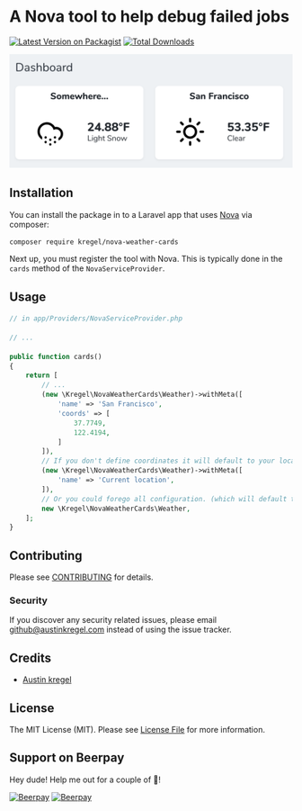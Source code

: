 # A Nova tool to help debug failed jobs

[![Latest Version on Packagist](https://img.shields.io/packagist/v/kregel/nova-weather-cards.svg?style=flat-square)](https://packagist.org/packages/kregel/kregel/nova-weather-cards)
[![Total Downloads](https://img.shields.io/packagist/dt/kregel/nova-weather-cards.svg?style=flat-square)](https://packagist.org/packages/kregel/kregel/nova-weather-cards)

![Screenshot](./screenshot.png)

## Installation

You can install the package in to a Laravel app that uses [Nova](https://nova.laravel.com) via composer:

```bash
composer require kregel/nova-weather-cards
```

Next up, you must register the tool with Nova. This is typically done in the `cards` method of the `NovaServiceProvider`.

## Usage

```php
// in app/Providers/NovaServiceProvider.php

// ...

public function cards()
{
    return [
        // ...
        (new \Kregel\NovaWeatherCards\Weather)->withMeta([
            'name' => 'San Francisco',
            'coords' => [
                37.7749,
                122.4194,
            ]
        ]),
        // If you don't define coordinates it will default to your location.
        (new \Kregel\NovaWeatherCards\Weather)->withMeta([
            'name' => 'Current location',
        ]),
        // Or you could forego all configuration. (which will default to no title, and your current location)
        new \Kregel\NovaWeatherCards\Weather,
    ];
}
```

## Contributing

Please see [CONTRIBUTING](CONTRIBUTING.md) for details.

### Security

If you discover any security related issues, please email github@austinkregel.com instead of using the issue tracker.

## Credits

- [Austin kregel](https://github.com/austinkregel)

## License

The MIT License (MIT). Please see [License File](LICENSE.md) for more information.

## Support on Beerpay
Hey dude! Help me out for a couple of :beers:!

[![Beerpay](https://beerpay.io/austinkregel/nova-weather-cards/badge.svg?style=beer-square)](https://beerpay.io/austinkregel/nova-weather-cards)  [![Beerpay](https://beerpay.io/austinkregel/nova-weather-cards/make-wish.svg?style=flat-square)](https://beerpay.io/austinkregel/nova-weather-cards?focus=wish)